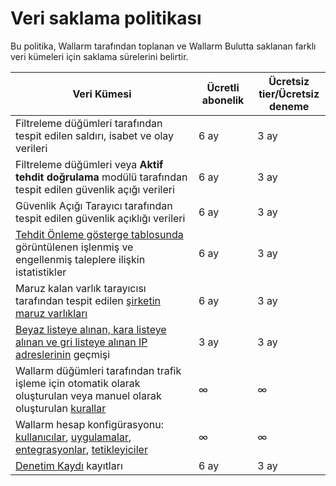 # Veri saklama politikası

Bu politika, Wallarm tarafından toplanan ve Wallarm Bulutta saklanan farklı veri kümeleri için saklama sürelerini belirtir.

| Veri Kümesi                                                                                                                                                                                                                                | Ücretli abonelik | Ücretsiz tier/Ücretsiz deneme |
|----------------------------------------------------------------------------------------------------------------------------------------------------------------------------------------------------------------------------------------|------------------|------------------|
| Filtreleme düğümleri tarafından tespit edilen saldırı, isabet ve olay verileri                                                                                                                                                                         | 6 ay        | 3 ay |
| Filtreleme düğümleri veya **Aktif tehdit doğrulama** modülü tarafından tespit edilen güvenlik açığı verileri                                                                                                                                                                  | 6 ay        | 3 ay |
| Güvenlik Açığı Tarayıcı tarafından tespit edilen güvenlik açıklığı verileri                                                                                                                                                                          | 6 ay        | 3 ay |
| [Tehdit Önleme gösterge tablosunda](../user-guides/dashboards/threat-prevention.md) görüntülenen işlenmiş ve engellenmiş taleplere ilişkin istatistikler                                                                                                                          | 6 ay        | 3 ay |
| Maruz kalan varlık tarayıcısı tarafından tespit edilen [şirketin maruz varlıkları](../user-guides/scanner.md)                                                                                                                                            | 6 ay        | 3 ay |
| [Beyaz listeye alınan, kara listeye alınan ve gri listeye alınan IP adreslerinin](../user-guides/ip-lists/overview.md) geçmişi                                                                                                                                                             | 3 ay       | 3 ay |
| Wallarm düğümleri tarafından trafik işleme için otomatik olarak oluşturulan veya manuel olarak oluşturulan [kurallar](../user-guides/rules/intro.md)                                                                                                                | ∞                | ∞ |
| Wallarm hesap konfigürasyonu: [kullanıcılar](../user-guides/settings/users.md), [uygulamalar](../user-guides/settings/applications.md), [entegrasyonlar](../user-guides/settings/integrations/integrations-intro.md), [tetikleyiciler](../user-guides/triggers/triggers.md) | ∞                | ∞ |
| [Denetim Kaydı](../user-guides/settings/audit-log.md) kayıtları                                                                                                                                                                           | 6 ay        | 3 ay         |